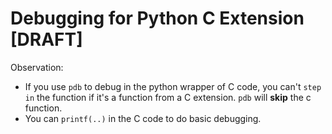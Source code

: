 # Debugging for Python C Extension [DRAFT]

Observation:
- If you use `pdb` to debug in the python wrapper of C code, you can't `step in` the function if it's a function from a C extension. `pdb` will **skip** the c function.
- You can `printf(..)` in the C code to do basic debugging.